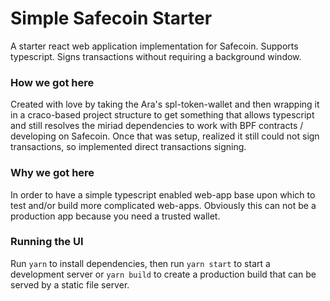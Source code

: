 # Simple Safecoin Starter

A starter react web application implementation for Safecoin. Supports typescript. Signs transactions without requiring a background window.

### How we got here

Created with love by taking the Ara's spl-token-wallet and then wrapping it in a craco-based project structure to get something that allows typescript and still resolves the miriad
dependencies to work with BPF contracts / developing on Safecoin. Once that was setup, realized it still could not sign transactions, so implemented direct transactions signing.

### Why we got here

In order to have a simple typescript enabled web-app base upon which to test and/or build more complicated web-apps. Obviously this can not be a production app because you need a trusted wallet.

### Running the UI

Run `yarn` to install dependencies, then run `yarn start` to start a development server or `yarn build` to create a production build that can be served by a static file server.
